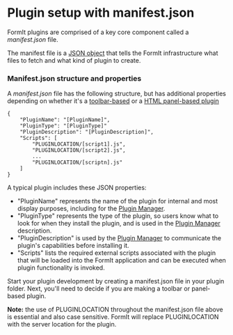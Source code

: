 # Plugin setup with manifest.json

FormIt plugins are comprised of a key core component called a _manifest.json_ file.&#x20;

The manifest file is a [JSON object](http://www.json.org) that tells the FormIt infrastructure what files to fetch and what kind of plugin to create.



### Manifest.json structure and properties

A _manifest.json_ file has the following structure, but has additional properties depending on whether it's a [toolbar-based](creating-toolbar-based-plugin.md) or a [HTML panel-based plugin](creating-an-html-panel-based-plugin.md)

```
{
    "PluginName": "[PluginName]",
    "PluginType": "[PluginType]"
    "PluginDescription": "[PluginDescription]",
    "Scripts": [
        "PLUGINLOCATION/[script1].js",
        "PLUGINLOCATION/[script2].js",
        ...
        "PLUGINLOCATION/[scriptn].js"
    ]
}               
```

A typical plugin includes these JSON properties:

* "PluginName" represents the name of the plugin for internal and most display purposes, including for the [Plugin Manager](https://formit3d.github.io/FormItExamplePlugins/index.html).
* "PluginType" represents the type of the plugin, so users know what to look for when they install the plugin, and is used in the [Plugin Manager](https://formit3d.github.io/FormItExamplePlugins/index.html) description.
* "PluginDescription" is used by the [Plugin Manager](https://formit3d.github.io/FormItExamplePlugins/index.html) to communicate the plugin's capabilities before installing it.
* "Scripts" lists the required external scripts associated with the plugin that will be loaded into the FormIt application and can be executed when plugin functionality is invoked.

Start your plugin development by creating a manifest.json file in your plugin folder. Next, you'll need to decide if you are making a toolbar or panel-based plugin.

**Note:** the use of PLUGINLOCATION throughout the manifest.json file above is essential and also case sensitive. FormIt will replace PLUGINLOCATION with the server location for the plugin.
